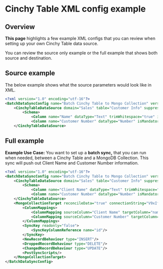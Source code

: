 # Cinchy Table XML config example

## Overview

**This page** highlights a few example XML configs that you can review when setting up your own Cinchy Table data source.

You can review the source only example or the full example that shows both source and destination.

## Source example

The below example shows what the source parameters would look like in XML.

```xml
<?xml version="1.0" encoding="utf-16"?>
<BatchDataSyncConfig name="Batch Cinchy Table to Mongo Collection" version="1.0.0" xmlns="http://www.cinchy.co">
    <CinchyTableDataSource domain="Sales" table="Customer Info" suppressDuplicateErrors="false">
        <Schema>
            <Column name="Name" dataType="Text" trimWhitespace="true" isMandatory="false" validateData="false"/>
            <Column name="Customer Number" dataType="Number" isMandatory="false" validateData="false"/>
    </CinchyTableDataSource>
```

## Full example

**Example Use Case:** You want to set up a **batch sync,** that you can run when needed, between a Cinchy Table and a MongoDB Collection. This sync will push out Client Name and Customer Number information.

```xml
<?xml version="1.0" encoding="utf-16"?>
<BatchDataSyncConfig name="Batch Cinchy Table to Mongo Collection" version="1.0.0" xmlns="http://www.cinchy.co">
    <CinchyTableDataSource domain="Sales" table="Customer Info" suppressDuplicateErrors="false">
        <Schema>
            <Column name="Client Name" dataType="Text" trimWhitespace="true" isMandatory="false" validateData="false"/>
            <Column name="Customer Number" dataType="Number" isMandatory="false" validateData="false"/>
    </CinchyTableDataSource>
    <MongoCollectionTarget reconcileData="true" connectionString="V9xIf5DJNRQFkOn/y5AL7YdMVFR+ZAXeMRW4HC2ZfEAA4MTfBNJ7Z9kAtspWMtkyHDn2G8AJ1N9YeTMYcudKtoeLnA3P9Y8vSdVjD+QDOc/AHZEXYMvD8DgNThXo/yxusHQ0z6HLaXJ7mwlkv6a+4AN8Mj7rDMbe2c6gG/uTZKmvKFr1yNRyYoGwE792DGUNErrJ72nmPScmPGNOYjsSzkLLFHnRZqJClc4/aDekRkbdAc3/9MuLjFzBwa+OHoB54M=" database="QA1" collection="BatchTargetForQA1">
        <ColumnMappings>
            <ColumnMapping sourceColumn="Client Name" targetColumn="name"/>
            <ColumnMapping sourceColumn="Customer Number" targetColumn="Customer Number"/>
        </ColumnMappings>
        <SyncKey readonly="false">
            <SyncKeyColumnReference name="id"/>
        </SyncKey>
        <NewRecordBehaviour type="INSERT"/>
        <DroppedRecordBehaviour type="DELETE"/>
        <ChangedRecordBehaviour type="UPDATE"/>
        <PostSyncScripts/>
    </MongoCollectionTarget>
</BatchDataSyncConfig>
```
